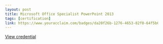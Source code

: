 ```yaml
---
layout: post
title: Microsoft Office Specialist PowerPoint 2013
tags: [certification]
link: https://www.youracclaim.com/badges/da20f26b-1276-4653-82f0-64f5b6e84693/linked_in_profile
---
```


<a href="https://www.youracclaim.com/badges/da20f26b-1276-4653-82f0-64f5b6e84693/linked_in_profile" target="_blank">View credential</a>
